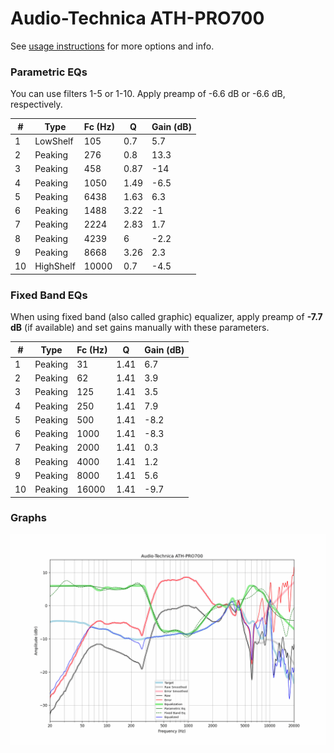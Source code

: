 # Audio-Technica ATH-PRO700
See [usage instructions](https://github.com/jaakkopasanen/AutoEq#usage) for more options and info.

### Parametric EQs
You can use filters 1-5 or 1-10. Apply preamp of -6.6 dB or -6.6 dB, respectively.

|   # | Type      |   Fc (Hz) |    Q |   Gain (dB) |
|-----|-----------|-----------|------|-------------|
|   1 | LowShelf  |       105 | 0.7  |         5.7 |
|   2 | Peaking   |       276 | 0.8  |        13.3 |
|   3 | Peaking   |       458 | 0.87 |       -14   |
|   4 | Peaking   |      1050 | 1.49 |        -6.5 |
|   5 | Peaking   |      6438 | 1.63 |         6.3 |
|   6 | Peaking   |      1488 | 3.22 |        -1   |
|   7 | Peaking   |      2224 | 2.83 |         1.7 |
|   8 | Peaking   |      4239 | 6    |        -2.2 |
|   9 | Peaking   |      8668 | 3.26 |         2.3 |
|  10 | HighShelf |     10000 | 0.7  |        -4.5 |

### Fixed Band EQs
When using fixed band (also called graphic) equalizer, apply preamp of **-7.7 dB** (if available) and set gains manually with these parameters.

|   # | Type    |   Fc (Hz) |    Q |   Gain (dB) |
|-----|---------|-----------|------|-------------|
|   1 | Peaking |        31 | 1.41 |         6.7 |
|   2 | Peaking |        62 | 1.41 |         3.9 |
|   3 | Peaking |       125 | 1.41 |         3.5 |
|   4 | Peaking |       250 | 1.41 |         7.9 |
|   5 | Peaking |       500 | 1.41 |        -8.2 |
|   6 | Peaking |      1000 | 1.41 |        -8.3 |
|   7 | Peaking |      2000 | 1.41 |         0.3 |
|   8 | Peaking |      4000 | 1.41 |         1.2 |
|   9 | Peaking |      8000 | 1.41 |         5.6 |
|  10 | Peaking |     16000 | 1.41 |        -9.7 |

### Graphs
![](./Audio-Technica%20ATH-PRO700.png)

